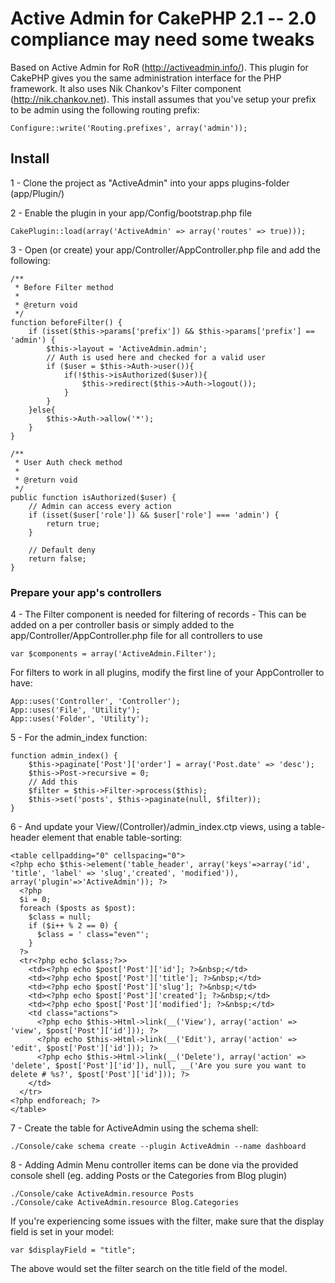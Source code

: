 # Active Admin for CakePHP 2.1 -- 2.0 compliance may need some tweaks 

Based on Active Admin for RoR (http://activeadmin.info/). This plugin for CakePHP gives you the same administration interface for the PHP framework. It also uses Nik Chankov's Filter component (http://nik.chankov.net).
This install assumes that you've setup your prefix to be admin using the following routing prefix:

    Configure::write('Routing.prefixes', array('admin'));

## Install

1 - Clone the project as "ActiveAdmin" into your apps plugins-folder (app/Plugin/)

2 - Enable the plugin in your app/Config/bootstrap.php file
    
    CakePlugin::load(array('ActiveAdmin' => array('routes' => true)));

3 - Open (or create) your app/Controller/AppController.php file and add the following:

    /**
     * Before Filter method
     *
     * @return void
     */
    function beforeFilter() {
        if (isset($this->params['prefix']) && $this->params['prefix'] == 'admin') {
            $this->layout = 'ActiveAdmin.admin';
            // Auth is used here and checked for a valid user
            if ($user = $this->Auth->user()){
                if(!$this->isAuthorized($user)){
                    $this->redirect($this->Auth->logout());
                }
            }
        }else{
            $this->Auth->allow('*');
        }
    }

    /**
     * User Auth check method
     *
     * @return void
     */    
    public function isAuthorized($user) {
        // Admin can access every action
        if (isset($user['role']) && $user['role'] === 'admin') {
            return true;
        }
    
        // Default deny
        return false;
    }

### Prepare your app's controllers

4 - The Filter component is needed for filtering of records - This can be added on a per controller basis
or simply added to the app/Controller/AppController.php file for all controllers to use

    var $components = array('ActiveAdmin.Filter');
    
For filters to work in all plugins, modify the first line of your AppController to have:
    
    App::uses('Controller', 'Controller');
    App::uses('File', 'Utility');
    App::uses('Folder', 'Utility');

5 - For the admin_index function:

    function admin_index() {
        $this->paginate['Post']['order'] = array('Post.date' => 'desc');
        $this->Post->recursive = 0;
        // Add this 
        $filter = $this->Filter->process($this);
        $this->set('posts', $this->paginate(null, $filter));
    }

6 - And update your View/(Controller)/admin_index.ctp views, using a table-header element that enable table-sorting:

    <table cellpadding="0" cellspacing="0">
    <?php echo $this->element('table_header', array('keys'=>array('id', 'title', 'label' => 'slug','created', 'modified')), array('plugin'=>'ActiveAdmin')); ?>
      <?php
      $i = 0;
      foreach ($posts as $post):
        $class = null;
        if ($i++ % 2 == 0) {
          $class = ' class="even"';
        }
      ?>
      <tr<?php echo $class;?>>
        <td><?php echo $post['Post']['id']; ?>&nbsp;</td>
        <td><?php echo $post['Post']['title']; ?>&nbsp;</td>
        <td><?php echo $post['Post']['slug']; ?>&nbsp;</td>
        <td><?php echo $post['Post']['created']; ?>&nbsp;</td>
        <td><?php echo $post['Post']['modified']; ?>&nbsp;</td>
        <td class="actions">
          <?php echo $this->Html->link(__('View'), array('action' => 'view', $post['Post']['id'])); ?>
          <?php echo $this->Html->link(__('Edit'), array('action' => 'edit', $post['Post']['id'])); ?>
          <?php echo $this->Html->link(__('Delete'), array('action' => 'delete', $post['Post']['id']), null, __('Are you sure you want to delete # %s?', $post['Post']['id'])); ?>
        </td>
      </tr>
    <?php endforeach; ?>
    </table>

7 - Create the table for ActiveAdmin using the schema shell:
    
    ./Console/cake schema create --plugin ActiveAdmin --name dashboard

8 - Adding Admin Menu controller items can be done via the provided console shell (eg. adding Posts or the Categories from Blog plugin)
    
    ./Console/cake ActiveAdmin.resource Posts
    ./Console/cake ActiveAdmin.resource Blog.Categories

If you're experiencing some issues with the filter, make sure that the display field is set in your model:
    
    var $displayField = "title";
    
The above would set the filter search on the title field of the model.
